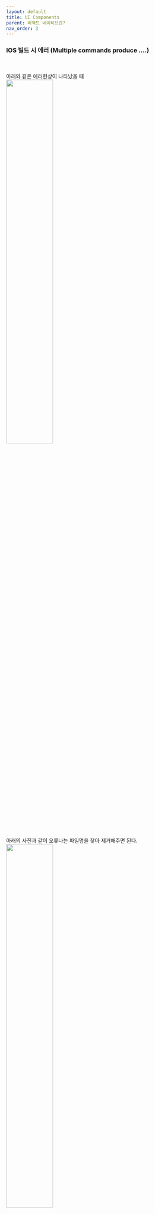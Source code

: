 ```yaml
---
layout: default
title: UI Components
parent: 리액트 네이티브란?
nav_order: 3
---
```



### IOS 빌드 시 에러 (Multiple commands produce ....)
<br/>

아래와 같은 에러현상이 나타났을 때 
<br/>
<img src="https://sss5793.github.io/React/React Native/ios_build_error/ios_build_error_1.png" width="50%"></img>

<br/>
<br/>
<br/>

아래의 사진과 같이 오류나는 파일명을 찾아 제거해주면 된다.
<br/>
<img src="https://sss5793.github.io/React/React Native/ios_build_error/ios_build_error_2.jpeg" width="50%"></img>

참고 - <https://j-a-l.tistory.com/118>
